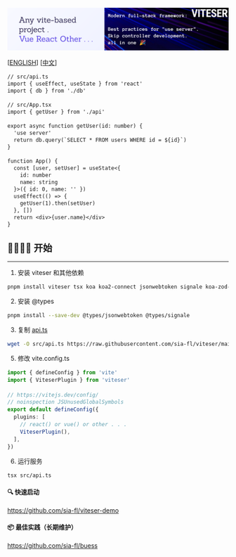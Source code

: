 ![banner.png](md/banner.png)

[[ENGLISH](README-en.md)] [[中文](README.md)]

```tsx
// src/api.ts
import { useEffect, useState } from 'react'
import { db } from './db'

// src/App.tsx
import { getUser } from './api'

export async function getUser(id: number) {
  'use server'
  return db.query(`SELECT * FROM users WHERE id = ${id}`)
}

function App() {
  const [user, setUser] = useState<{
    id: number
    name: string
  }>({ id: 0, name: '' })
  useEffect(() => {
    getUser(1).then(setUser)
  }, [])
  return <div>{user.name}</div>
}
```

## 🏃🏻‍♂️‍➡️ 开始

---

1. 安装 viteser 和其他依赖

```bash
pnpm install viteser tsx koa koa2-connect jsonwebtoken signale koa-zod-router http-proxy-middleware zod
```

2. 安装 @types

```bash
pnpm install --save-dev @types/jsonwebtoken @types/signale
```

3. 复制 [api.ts](https://raw.githubusercontent.com/sia-fl/viteser/main/example/codes/api.ts)

```bash
wget -O src/api.ts https://raw.githubusercontent.com/sia-fl/viteser/main/example/codes/api.ts
```

5. 修改 vite.config.ts

```ts
import { defineConfig } from 'vite'
import { ViteserPlugin } from 'viteser'

// https://vitejs.dev/config/
// noinspection JSUnusedGlobalSymbols
export default defineConfig({
  plugins: [
    // react() or vue() or other . . .
    ViteserPlugin(),
  ],
})
```

6. 运行服务

```bash
tsx src/api.ts
```

#### 🔍 快速启动

https://github.com/sia-fl/viteser-demo

#### 📦 最佳实践（长期维护）

https://github.com/sia-fl/buess

